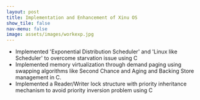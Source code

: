 ```yaml
---
layout: post
title: Implementation and Enhancement of Xinu OS
show_tile: false
nav-menu: false
image: assets/images/workexp.jpg
---
```

<div>
		<ul>
			<li>Implemented 'Exponential Distribution Scheduler' and 'Linux like Scheduler' to overcome starvation issue using C</li>
			<li>Implemented memory virtualization through demand paging using swapping algorithms like Second Chance and Aging and Backing Store management in C.</li>
            <li>Implemented a Reader/Writer lock structure with priority inheritance mechanism to avoid priority inversion problem using C</li>
		</ul>
</div>